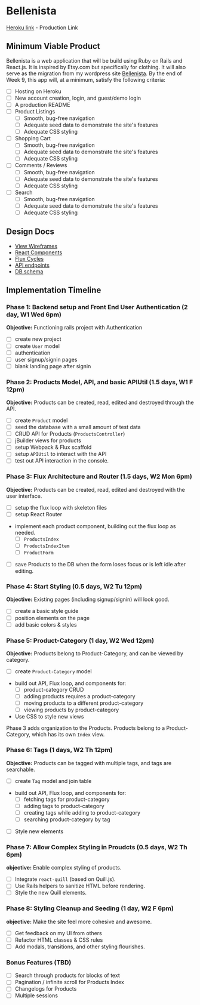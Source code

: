 # Bellenista

[Heroku link][heroku] - Production Link

[heroku]: http://bellenista.org
[bellenista]: http://www.bellenista.com

## Minimum Viable Product

Bellenista is a web application that will be build using Ruby on Rails and React.js. It is inspired by Etsy.com but specifically for clothing. It will also serve as the migration from my wordpress site [Bellenista][bellenista]. By the end of Week 9, this app will, at a minimum, satisfy the following criteria:

- [ ] Hosting on Heroku
- [ ] New account creation, login, and guest/demo login
- [ ] A production README
- [ ] Product Listings
  - [ ] Smooth, bug-free navigation
  - [ ] Adequate seed data to demonstrate the site's features
  - [ ] Adequate CSS styling
- [ ] Shopping Cart
  - [ ] Smooth, bug-free navigation
  - [ ] Adequate seed data to demonstrate the site's features
  - [ ] Adequate CSS styling
- [ ] Comments / Reviews
  - [ ] Smooth, bug-free navigation
  - [ ] Adequate seed data to demonstrate the site's features
  - [ ] Adequate CSS styling
- [ ] Search
  - [ ] Smooth, bug-free navigation
  - [ ] Adequate seed data to demonstrate the site's features
  - [ ] Adequate CSS styling

## Design Docs
* [View Wireframes][views]
* [React Components][components]
* [Flux Cycles][flux-cycles]
* [API endpoints][api-endpoints]
* [DB schema][schema]

[views]: docs/views.md
[components]: docs/components.md
[flux-cycles]: docs/flux-cycles.md
[api-endpoints]: docs/api-endpoints.md
[schema]: docs/schema.md

## Implementation Timeline

### Phase 1: Backend setup and Front End User Authentication (2 day, W1 Wed 6pm)

**Objective:** Functioning rails project with Authentication

- [ ] create new project
- [ ] create `User` model
- [ ] authentication
- [ ] user signup/signin pages
- [ ] blank landing page after signin

### Phase 2: Products Model, API, and basic APIUtil (1.5 days, W1 F 12pm)

**Objective:** Products can be created, read, edited and destroyed through
the API.

- [ ] create `Product` model
- [ ] seed the database with a small amount of test data
- [ ] CRUD API for Products (`ProductsController`)
- [ ] jBuilder views for products
- [ ] setup Webpack & Flux scaffold
- [ ] setup `APIUtil` to interact with the API
- [ ] test out API interaction in the console.

### Phase 3: Flux Architecture and Router (1.5 days, W2 Mon 6pm)

**Objective:** Products can be created, read, edited and destroyed with the
user interface.

- [ ] setup the flux loop with skeleton files
- [ ] setup React Router
- implement each product component, building out the flux loop as needed.
  - [ ] `ProductsIndex`
  - [ ] `ProductsIndexItem`
  - [ ] `ProductForm`
- [ ] save Products to the DB when the form loses focus or is left idle
  after editing.

### Phase 4: Start Styling (0.5 days, W2 Tu 12pm)

**Objective:** Existing pages (including signup/signin) will look good.

- [ ] create a basic style guide
- [ ] position elements on the page
- [ ] add basic colors & styles

### Phase 5: Product-Category (1 day, W2 Wed 12pm)

**Objective:** Products belong to Product-Category, and can be viewed by category.

- [ ] create `Product-Category` model
- build out API, Flux loop, and components for:
  - [ ] product-category CRUD
  - [ ] adding products requires a product-category
  - [ ] moving products to a different product-category
  - [ ] viewing products by product-category
- Use CSS to style new views

Phase 3 adds organization to the Products. Products belong to a Product-Category,
which has its own `Index` view.

### Phase 6: Tags (1 days, W2 Th 12pm)

**Objective:** Products can be tagged with multiple tags, and tags are searchable.

- [ ] create `Tag` model and join table
- build out API, Flux loop, and components for:
  - [ ] fetching tags for product-category
  - [ ] adding tags to product-category
  - [ ] creating tags while adding to product-category
  - [ ] searching product-category by tag
- [ ] Style new elements

### Phase 7: Allow Complex Styling in Proudcts (0.5 days, W2 Th 6pm)

**objective:** Enable complex styling of products.

- [ ] Integrate `react-quill` (based on Quill.js).
- [ ] Use Rails helpers to sanitize HTML before rendering.
- [ ] Style the new Quill elements.

### Phase 8: Styling Cleanup and Seeding (1 day, W2 F 6pm)

**objective:** Make the site feel more cohesive and awesome.

- [ ] Get feedback on my UI from others
- [ ] Refactor HTML classes & CSS rules
- [ ] Add modals, transitions, and other styling flourishes.

### Bonus Features (TBD)
- [ ] Search through products for blocks of text
- [ ] Pagination / infinite scroll for Products Index
- [ ] Changelogs for Products
- [ ] Multiple sessions

[phase-one]: docs/phases/phase1.md
[phase-two]: docs/phases/phase2.md
[phase-three]: docs/phases/phase3.md
[phase-four]: docs/phases/phase4.md
